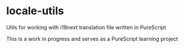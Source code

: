 # locale-utils
Utils for working with i18next translation file written in PureScript

This is a work in progress and serves as a PureScript learning project